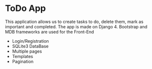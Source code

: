# ToDo App

This application allows us to create tasks to do, delete them, mark as important and completed. The app is made on Django 4. Bootstrap and MDB frameworks are used for the Front-End

- Login/Registration
- SQLite3 DataBase
- Multiple pages
- Templates
- Pagination
